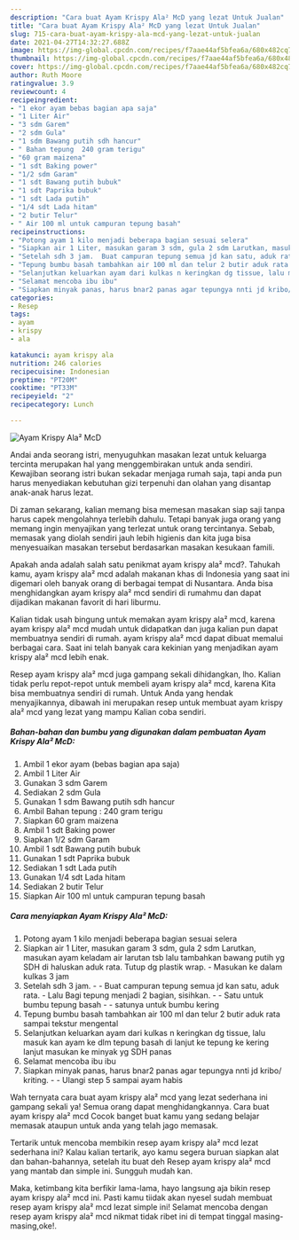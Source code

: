```yaml
---
description: "Cara buat Ayam Krispy Ala² McD yang lezat Untuk Jualan"
title: "Cara buat Ayam Krispy Ala² McD yang lezat Untuk Jualan"
slug: 715-cara-buat-ayam-krispy-ala-mcd-yang-lezat-untuk-jualan
date: 2021-04-27T14:32:27.688Z
image: https://img-global.cpcdn.com/recipes/f7aae44af5bfea6a/680x482cq70/ayam-krispy-ala-mcd-foto-resep-utama.jpg
thumbnail: https://img-global.cpcdn.com/recipes/f7aae44af5bfea6a/680x482cq70/ayam-krispy-ala-mcd-foto-resep-utama.jpg
cover: https://img-global.cpcdn.com/recipes/f7aae44af5bfea6a/680x482cq70/ayam-krispy-ala-mcd-foto-resep-utama.jpg
author: Ruth Moore
ratingvalue: 3.9
reviewcount: 4
recipeingredient:
- "1 ekor ayam bebas bagian apa saja"
- "1 Liter Air"
- "3 sdm Garem"
- "2 sdm Gula"
- "1 sdm Bawang putih sdh hancur"
- " Bahan tepung  240 gram terigu"
- "60 gram maizena"
- "1 sdt Baking power"
- "1/2 sdm Garam"
- "1 sdt Bawang putih bubuk"
- "1 sdt Paprika bubuk"
- "1 sdt Lada putih"
- "1/4 sdt Lada hitam"
- "2 butir Telur"
- " Air 100 ml untuk campuran tepung basah"
recipeinstructions:
- "Potong ayam 1 kilo menjadi beberapa bagian sesuai selera"
- "Siapkan air 1 Liter, masukan garam 3 sdm, gula 2 sdm Larutkan, masukan ayam keladam air larutan tsb lalu tambahkan bawang putih yg SDH di haluskan aduk rata. Tutup dg plastik wrap. Masukan ke dalam kulkas 3 jam"
- "Setelah sdh 3 jam.  Buat campuran tepung semua jd kan satu, aduk rata. Lalu Bagi tepung menjadi 2 bagian, sisihkan.  Satu untuk bumbu tepung basah  satunya untuk bumbu kering"
- "Tepung bumbu basah tambahkan air 100 ml dan telur 2 butir aduk rata sampai tekstur mengental"
- "Selanjutkan keluarkan ayam dari kulkas n keringkan dg tissue, lalu masuk kan ayam ke dlm tepung basah di lanjut ke tepung ke kering lanjut masukan ke minyak yg SDH panas"
- "Selamat mencoba ibu ibu"
- "Siapkan minyak panas, harus bnar2 panas agar tepungya nnti jd kribo/ kriting.  Ulangi step 5 sampai ayam habis"
categories:
- Resep
tags:
- ayam
- krispy
- ala

katakunci: ayam krispy ala 
nutrition: 246 calories
recipecuisine: Indonesian
preptime: "PT20M"
cooktime: "PT33M"
recipeyield: "2"
recipecategory: Lunch

---
```



![Ayam Krispy Ala² McD](https://img-global.cpcdn.com/recipes/f7aae44af5bfea6a/680x482cq70/ayam-krispy-ala-mcd-foto-resep-utama.jpg)

Andai anda seorang istri, menyuguhkan masakan lezat untuk keluarga tercinta merupakan hal yang menggembirakan untuk anda sendiri. Kewajiban seorang istri bukan sekadar menjaga rumah saja, tapi anda pun harus menyediakan kebutuhan gizi terpenuhi dan olahan yang disantap anak-anak harus lezat.

Di zaman  sekarang, kalian memang bisa memesan masakan siap saji tanpa harus capek mengolahnya terlebih dahulu. Tetapi banyak juga orang yang memang ingin menyajikan yang terlezat untuk orang tercintanya. Sebab, memasak yang diolah sendiri jauh lebih higienis dan kita juga bisa menyesuaikan masakan tersebut berdasarkan masakan kesukaan famili. 



Apakah anda adalah salah satu penikmat ayam krispy ala² mcd?. Tahukah kamu, ayam krispy ala² mcd adalah makanan khas di Indonesia yang saat ini digemari oleh banyak orang di berbagai tempat di Nusantara. Anda bisa menghidangkan ayam krispy ala² mcd sendiri di rumahmu dan dapat dijadikan makanan favorit di hari liburmu.

Kalian tidak usah bingung untuk memakan ayam krispy ala² mcd, karena ayam krispy ala² mcd mudah untuk didapatkan dan juga kalian pun dapat membuatnya sendiri di rumah. ayam krispy ala² mcd dapat dibuat memalui berbagai cara. Saat ini telah banyak cara kekinian yang menjadikan ayam krispy ala² mcd lebih enak.

Resep ayam krispy ala² mcd juga gampang sekali dihidangkan, lho. Kalian tidak perlu repot-repot untuk membeli ayam krispy ala² mcd, karena Kita bisa membuatnya sendiri di rumah. Untuk Anda yang hendak menyajikannya, dibawah ini merupakan resep untuk membuat ayam krispy ala² mcd yang lezat yang mampu Kalian coba sendiri.

<!--inarticleads1-->

##### Bahan-bahan dan bumbu yang digunakan dalam pembuatan Ayam Krispy Ala² McD:

1. Ambil 1 ekor ayam (bebas bagian apa saja)
1. Ambil 1 Liter Air
1. Gunakan 3 sdm Garem
1. Sediakan 2 sdm Gula
1. Gunakan 1 sdm Bawang putih sdh hancur
1. Ambil  Bahan tepung : 240 gram terigu
1. Siapkan 60 gram maizena
1. Ambil 1 sdt Baking power
1. Siapkan 1/2 sdm Garam
1. Ambil 1 sdt Bawang putih bubuk
1. Gunakan 1 sdt Paprika bubuk
1. Sediakan 1 sdt Lada putih
1. Gunakan 1/4 sdt Lada hitam
1. Sediakan 2 butir Telur
1. Siapkan  Air 100 ml untuk campuran tepung basah




<!--inarticleads2-->

##### Cara menyiapkan Ayam Krispy Ala² McD:

1. Potong ayam 1 kilo menjadi beberapa bagian sesuai selera
1. Siapkan air 1 Liter, masukan garam 3 sdm, gula 2 sdm Larutkan, masukan ayam keladam air larutan tsb lalu tambahkan bawang putih yg SDH di haluskan aduk rata. Tutup dg plastik wrap. - Masukan ke dalam kulkas 3 jam
1. Setelah sdh 3 jam. -  - Buat campuran tepung semua jd kan satu, aduk rata. - Lalu Bagi tepung menjadi 2 bagian, sisihkan. -  - Satu untuk bumbu tepung basah -  - satunya untuk bumbu kering
1. Tepung bumbu basah tambahkan air 100 ml dan telur 2 butir aduk rata sampai tekstur mengental
1. Selanjutkan keluarkan ayam dari kulkas n keringkan dg tissue, lalu masuk kan ayam ke dlm tepung basah di lanjut ke tepung ke kering lanjut masukan ke minyak yg SDH panas
1. Selamat mencoba ibu ibu
1. Siapkan minyak panas, harus bnar2 panas agar tepungya nnti jd kribo/ kriting. -  - Ulangi step 5 sampai ayam habis




Wah ternyata cara buat ayam krispy ala² mcd yang lezat sederhana ini gampang sekali ya! Semua orang dapat menghidangkannya. Cara buat ayam krispy ala² mcd Cocok banget buat kamu yang sedang belajar memasak ataupun untuk anda yang telah jago memasak.

Tertarik untuk mencoba membikin resep ayam krispy ala² mcd lezat sederhana ini? Kalau kalian tertarik, ayo kamu segera buruan siapkan alat dan bahan-bahannya, setelah itu buat deh Resep ayam krispy ala² mcd yang mantab dan simple ini. Sungguh mudah kan. 

Maka, ketimbang kita berfikir lama-lama, hayo langsung aja bikin resep ayam krispy ala² mcd ini. Pasti kamu tiidak akan nyesel sudah membuat resep ayam krispy ala² mcd lezat simple ini! Selamat mencoba dengan resep ayam krispy ala² mcd nikmat tidak ribet ini di tempat tinggal masing-masing,oke!.

